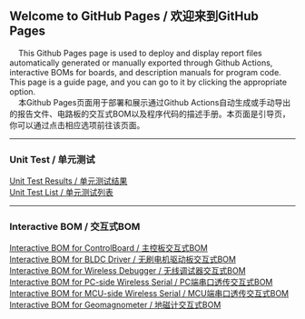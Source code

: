 ## Welcome to GitHub Pages / 欢迎来到GitHub Pages
&nbsp;&nbsp;&nbsp;&nbsp;This Github Pages page is used to deploy and display report files automatically generated or manually exported through Github Actions, interactive BOMs for boards, and description manuals for program code. This page is a guide page, and you can go to it by clicking the appropriate option.<br>
&nbsp;&nbsp;&nbsp;&nbsp;本Github Pages页面用于部署和展示通过Github Actions自动生成或手动导出的报告文件、电路板的交互式BOM以及程序代码的描述手册。本页面是引导页，你可以通过点击相应选项前往该页面。

***

### Unit Test / 单元测试
[Unit Test Results / 单元测试结果](https://zhuyanzhen1.github.io/MM32_CLion/unit_test/Report-Results.xml)<br>
[Unit Test List / 单元测试列表](https://zhuyanzhen1.github.io/MM32_CLion/unit_test/Report-Listing.xml)

***

### Interactive BOM / 交互式BOM
[Interactive BOM for ControlBoard / 主控板交互式BOM](https://zhuyanzhen1.github.io/MM32_CLion/circuit/control_board_ibom.html)<br>
[Interactive BOM for BLDC Driver / 无刷电机驱动板交互式BOM](https://zhuyanzhen1.github.io/MM32_CLion/circuit/bldc_driver_ibom.html)<br>
[Interactive BOM for Wireless Debugger / 无线调试器交互式BOM](https://zhuyanzhen1.github.io/MM32_CLion/circuit/wireless_debugger_ibom.html)<br>
[Interactive BOM for PC-side Wireless Serial / PC端串口透传交互式BOM](https://zhuyanzhen1.github.io/MM32_CLion/circuit/uart_tt_pc_ibom.html)<br>
[Interactive BOM for MCU-side Wireless Serial / MCU端串口透传交互式BOM](https://zhuyanzhen1.github.io/MM32_CLion/circuit/uart_tt_mcu_ibom.html)<br>
[Interactive BOM for Geomagnometer / 地磁计交互式BOM](https://zhuyanzhen1.github.io/MM32_CLion/circuit/geomagnetometer_ibom.html)